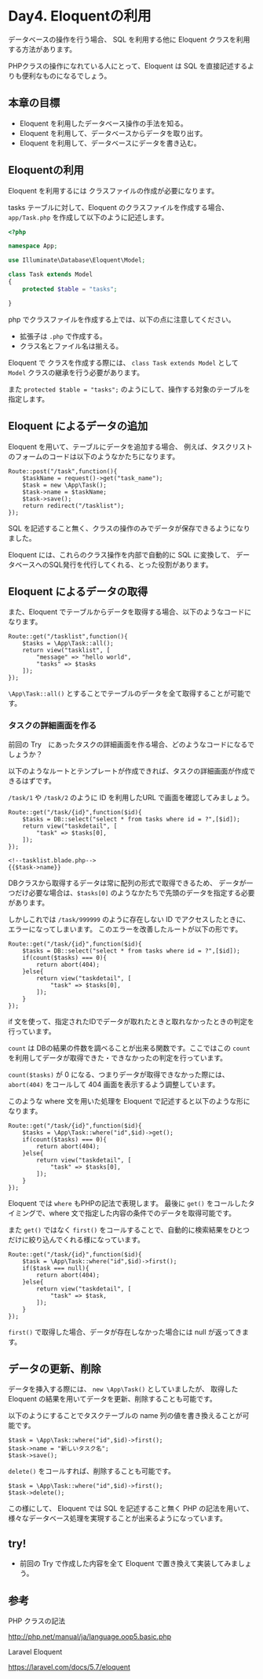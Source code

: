 # Day4. Eloquentの利用

データベースの操作を行う場合、 SQL を利用する他に Eloquent クラスを利用する方法があります。

PHPクラスの操作になれている人にとって、Eloquent は SQL を直接記述するよりも便利なものになるでしょう。

## 本章の目標

- Eloquent を利用したデータベース操作の手法を知る。
- Eloquent を利用して、データベースからデータを取り出す。
- Eloquent を利用して、データベースにデータを書き込む。

## Eloquentの利用

Eloquent を利用するには クラスファイルの作成が必要になります。

tasks テーブルに対して、Eloquent のクラスファイルを作成する場合、
`app/Task.php` を作成して以下のように記述します。

```php
<?php

namespace App;

use Illuminate\Database\Eloquent\Model;

class Task extends Model
{
    protected $table = "tasks";

}
```

php でクラスファイルを作成する上では、以下の点に注意してください。

- 拡張子は `.php` で作成する。
- クラス名とファイル名は揃える。

Eloquent で クラスを作成する際には、 `class Task extends Model` として `Model` クラスの継承を行う必要があります。

また `protected $table = "tasks";` のようにして、操作する対象のテーブルを指定します。

## Eloquent によるデータの追加

Eloquent を用いて、テーブルにデータを追加する場合、
例えば、タスクリストのフォームのコードは以下のようなかたちになります。

```
Route::post("/task",function(){
    $taskName = request()->get("task_name");
    $task = new \App\Task();
    $task->name = $taskName;
    $task->save();    
    return redirect("/tasklist");
});
```

SQL を記述すること無く、クラスの操作のみでデータが保存できるようになりました。

Eloquent には、これらのクラス操作を内部で自動的に SQL に変換して、
データベースへのSQL発行を代行してくれる、とった役割があります。

## Eloquent によるデータの取得

また、Eloquent でテーブルからデータを取得する場合、以下のようなコードになります。

```
Route::get("/tasklist",function(){
    $tasks = \App\Task::all();
    return view("tasklist", [ 
        "message" => "hello world",
        "tasks" => $tasks
    ]);
});
```

`\App\Task::all()` とすることでテーブルのデータを全て取得することが可能です。

### タスクの詳細画面を作る

前回の Try　にあったタスクの詳細画面を作る場合、どのようなコードになるでしょうか？

以下のようなルートとテンプレートが作成できれば、タスクの詳細画面が作成できるはずです。

`/task/1` や `/task/2` のように ID を利用したURL で画面を確認してみましょう。

```
Route::get("/task/{id}",function($id){
    $tasks = DB::select("select * from tasks where id = ?",[$id]);
    return view("taskdetail", [ 
        "task" => $tasks[0],
    ]);
});
```

```
<!--tasklist.blade.php-->
{{$task->name}}
```

DBクラスから取得するデータは常に配列の形式で取得できるため、
データが一つだけ必要な場合は、`$tasks[0]` のようなかたちで先頭のデータを指定する必要があります。

しかしこれでは `/task/999999` のように存在しない ID でアクセスしたときに、
エラーになってしまいます。
このエラーを改善したルートが以下の形です。

```
Route::get("/task/{id}",function($id){
    $tasks = DB::select("select * from tasks where id = ?",[$id]);
    if(count($tasks) === 0){
        return abort(404);
    }else{
        return view("taskdetail", [ 
            "task" => $tasks[0],
        ]);    
    }
});
```

if 文を使って、指定されたIDでデータが取れたときと取れなかったときの判定を行っています。

`count` は DBの結果の件数を調べることが出来る関数です。ここではこの `count` を利用してデータが取得できた・できなかったの判定を行っています。

`count($tasks)` が 0 になる、つまりデータが取得できなかった際には、
`abort(404)` をコールして 404 画面を表示するよう調整しています。

このような where 文を用いた処理を Eloquent で記述すると以下のような形になります。

```
Route::get("/task/{id}",function($id){
    $tasks = \App\Task::where("id",$id)->get();
    if(count($tasks) === 0){
        return abort(404);
    }else{
        return view("taskdetail", [ 
            "task" => $tasks[0],
        ]);    
    }
});
```

Eloquent では `where` もPHPの記法で表現します。
最後に `get()` をコールしたタイミングで、where 文で指定した内容の条件でのデータを取得可能です。

また `get()` ではなく `first()` をコールすることで、自動的に検索結果をひとつだけに絞り込んでくれる様になっています。

```
Route::get("/task/{id}",function($id){
    $task = \App\Task::where("id",$id)->first();
    if($task === null){
        return abort(404);
    }else{
        return view("taskdetail", [ 
            "task" => $task,
        ]);    
    }
});
```

`first()` で取得した場合、データが存在しなかった場合には null が返ってきます。

## データの更新、削除

データを挿入する際には、 `new \App\Task()` としていましたが、
取得した Eloquent の結果を用いてデータを更新、削除することも可能です。

以下のようにすることでタスクテーブルの name 列の値を書き換えることが可能です。

```
$task = \App\Task::where("id",$id)->first();
$task->name = "新しいタスク名";
$task->save();
```

`delete()` をコールすれば、削除することも可能です。

```
$task = \App\Task::where("id",$id)->first();
$task->delete();
```

この様にして、 Eloquent では SQL を記述すること無く PHP の記法を用いて、
様々なデータベース処理を実現することが出来るようになっています。

## try! 

- 前回の Try で作成した内容を全て Eloquent で置き換えて実装してみましょう。

## 参考

PHP クラスの記法

http://php.net/manual/ja/language.oop5.basic.php

Laravel Eloquent

https://laravel.com/docs/5.7/eloquent